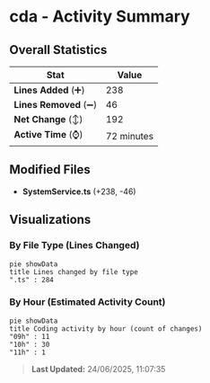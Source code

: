 # cda - Activity Summary 

## Overall Statistics

| Stat                   | Value                                                             |
| ---------------------- | ----------------------------------------------------------------- |
| **Lines Added** (➕)   | 238                                          |
| **Lines Removed** (➖) | 46                                        |
| **Net Change** (↕)    | 192                |
| **Active Time** (⌚)   | 72 minutes |


## Modified Files
- **SystemService.ts** (+238, -46)

## Visualizations

### By File Type (Lines Changed)

```mermaid
pie showData
title Lines changed by file type
".ts" : 284
```

### By Hour (Estimated Activity Count)

```mermaid
pie showData
title Coding activity by hour (count of changes)
"09h" : 11
"10h" : 30
"11h" : 1
```


> **Last Updated:** 24/06/2025, 11:07:35